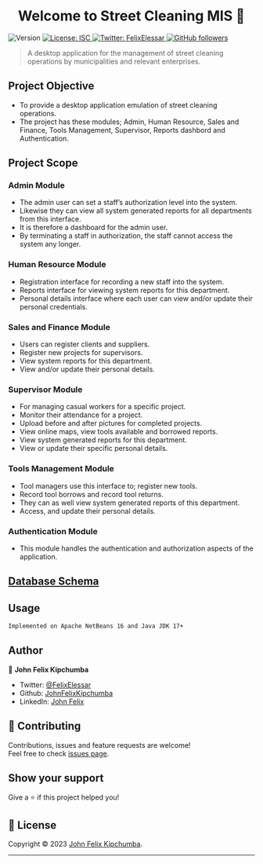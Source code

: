 <h1 align="center">Welcome to Street Cleaning MIS 👋</h1>
<p>
  <img alt="Version" src="https://img.shields.io/badge/version-1.0.0-blue.svg?cacheSeconds=2592000" />
  <a href="#" target="_blank">
    <img alt="License: ISC" src="https://img.shields.io/badge/License-ISC-yellow.svg" /> 
  </a>
  <a href="https://twitter.com/@FelixElessar" target="_blank">
    <img alt="Twitter: FelixElessar" src="https://img.shields.io/twitter/follow/FelixElessar.svg?style=social" />
  </a>
  <a href="https://github.com/JohnFelixKipchumba" target="_blank">
    <img alt="GitHub followers" src="https://img.shields.io/github/followers/JohnFelixKipchumba?style=social">                                        
  </a>
</p>

> A desktop application for the management of street cleaning operations by municipalities and relevant enterprises.

## Project Objective
- To provide a desktop application emulation of street cleaning operations.
- The project has these modules; Admin, Human Resource, Sales and Finance, Tools Management, Supervisor, Reports dashbord and Authentication.

## Project Scope
### Admin Module

-	The admin user can set a staff’s authorization level into the system. 
- Likewise they can view all system generated reports for all departments from this interface. 
- It is therefore a dashboard for the admin user. 
- By terminating a staff in authorization, the staff cannot access the system any longer.

### Human Resource Module

- Registration interface for recording a new staff into the system.
- Reports interface for viewing system reports for this department.
- Personal details interface where each user can view and/or update their personal credentials. 

### Sales and Finance Module

-	Users can register clients and suppliers.
- Register new projects for supervisors.
- View system reports for this department.
- View and/or update their personal details.

### Supervisor Module

-	For managing casual workers for a specific project.
- Monitor their attendance for a project.
- Upload before and after pictures for completed projects.
- View online maps, view tools available and borrowed reports.
- View system generated reports for this department.
- View or update their specific personal details.

### Tools Management Module

-	Tool managers use this interface to; register new tools.
- Record tool borrows and record tool returns.
- They can as well view system generated reports of this department.
- Access, and update their personal details.

### Authentication Module

-	This module handles the authentication and authorization aspects of the application.



## [Database Schema](/resources/Database/)

## Usage

```sh
Implemented on Apache NetBeans 16 and Java JDK 17+
```

## Author

👤 **John Felix Kipchumba**


* Twitter: [@FelixElessar](https://twitter.com/FelixElessar)
* Github: [JohnFelixKipchumba](https://github.com/JohnFelixKipchumba)
* LinkedIn: [John Felix](https://linkedin.com/in/john-felix-7573a9277)

## 🤝 Contributing

Contributions, issues and feature requests are welcome!<br />Feel free to check [issues page](https://github.com/JohnFelixKipchumba/STREET%20CLEANING%20MIS/issues). 

## Show your support

Give a ⭐️ if this project helped you!

## 📝 License

Copyright © 2023 [John Felix Kipchumba](https://github.com/JohnFelixKipchumba).

***

